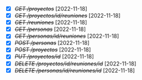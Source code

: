* [X] ~~*GET /proyectos*~~ [2022-11-18]
* [X] ~~*GET /proyectos/id/reuniones*~~ [2022-11-18]
* [X] ~~*GET /reuniones*~~ [2022-11-18]
* [X] ~~*GET /personas*~~ [2022-11-18]
* [X] ~~*GET /personas/id/reuniones*~~ [2022-11-18]
* [X] ~~*POST /personas*~~ [2022-11-18]
* [X] ~~*POST /proyectos*~~ [2022-11-18]
* [X] ~~*PUT /proyectos/id*~~ [2022-11-18]
* [X] ~~*DELETE /proyectos/id/reuniones/id*~~ [2022-11-18]
* [X] ~~*DELETE /personas/id/reuniones/id*~~ [2022-11-18]